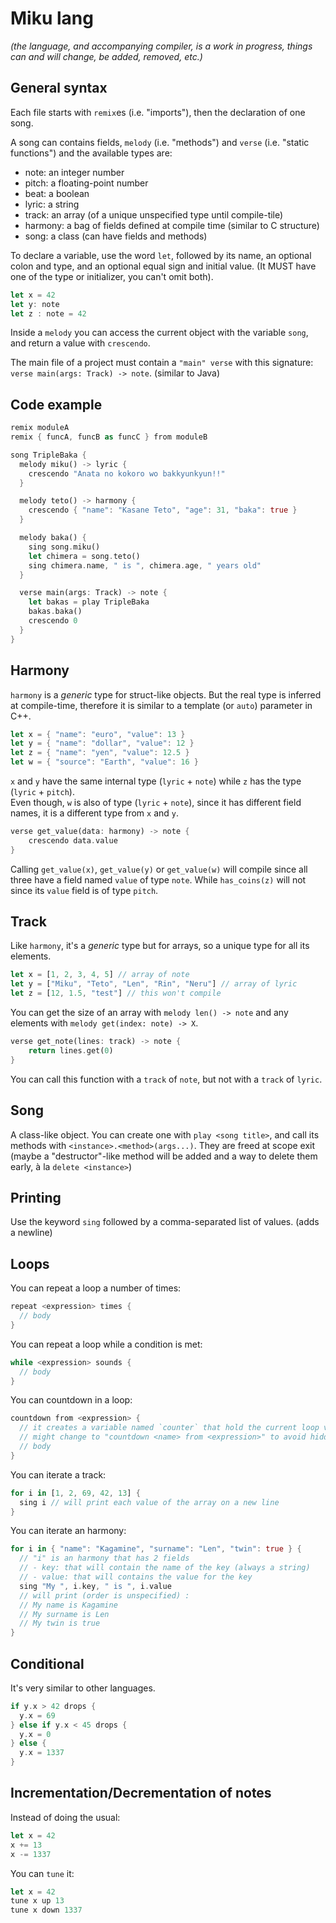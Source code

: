 # Miku lang

*(the language, and accompanying compiler, is a work in progress, things can and will change, be added, removed, etc.)*

## General syntax

Each file starts with `remix`es (i.e. "imports"), then the declaration of one song.

A song can contains fields, `melody` (i.e. "methods") and `verse` (i.e. "static functions") and the available types are:
- note: an integer number
- pitch: a floating-point number
- beat: a boolean
- lyric: a string
- track: an array (of a unique unspecified type until compile-tile)
- harmony: a bag of fields defined at compile time (similar to C structure)
- song: a class (can have fields and methods)

To declare a variable, use the word `let`, followed by its name, an optional colon and type, and an optional equal sign and initial value. (It MUST have one of the type or initializer, you can't omit both).
```rs
let x = 42
let y: note
let z : note = 42
```

Inside a `melody` you can access the current object with the variable `song`, and return a value with `crescendo`.

The main file of a project must contain a `"main" verse` with this signature: `verse main(args: Track) -> note`. (similar to Java)

## Code example

```rs
remix moduleA
remix { funcA, funcB as funcC } from moduleB

song TripleBaka {
  melody miku() -> lyric {
    crescendo "Anata no kokoro wo bakkyunkyun!!"
  }

  melody teto() -> harmony {
    crescendo { "name": "Kasane Teto", "age": 31, "baka": true }
  }

  melody baka() {
    sing song.miku()
    let chimera = song.teto()
    sing chimera.name, " is ", chimera.age, " years old"
  }

  verse main(args: Track) -> note {
    let bakas = play TripleBaka
    bakas.baka()
    crescendo 0
  }
}
```

## Harmony

`harmony` is a *generic* type for struct-like objects. But the real type is inferred at compile-time, therefore it is similar to a template (or `auto`) parameter in C++.

```rs
let x = { "name": "euro", "value": 13 }
let y = { "name": "dollar", "value": 12 }
let z = { "name": "yen", "value": 12.5 }
let w = { "source": "Earth", "value": 16 }
```

`x` and `y` have the same internal type (`lyric` + `note`) while `z` has the type (`lyric` + `pitch`). \
Even though, `w` is also of type (`lyric` + `note`), since it has different field names, it is a different type from `x` and `y`.

```rs
verse get_value(data: harmony) -> note {
    crescendo data.value
}
```
Calling `get_value(x)`, `get_value(y)` or `get_value(w)` will compile since all three have a field named `value` of type `note`. While `has_coins(z)` will not since its `value` field is of type `pitch`.

## Track

Like `harmony`, it's a *generic* type but for arrays, so a unique type for all its elements.

```rs
let x = [1, 2, 3, 4, 5] // array of note
let y = ["Miku", "Teto", "Len", "Rin", "Neru"] // array of lyric
let z = [12, 1.5, "test"] // this won't compile
```

You can get the size of an array with `melody len() -> note` and any elements with `melody get(index: note) -> X`.

```rs
verse get_note(lines: track) -> note {
    return lines.get(0)
}
```
You can call this function with a `track` of `note`, but not with a `track` of `lyric`.

## Song

A class-like object. You can create one with `play <song title>`, and call its methods with `<instance>.<method>(args...)`.
They are freed at scope exit (maybe a "destructor"-like method will be added and a way to delete them early, à la `delete <instance>`)

## Printing

Use the keyword `sing` followed by a comma-separated list of values. (adds a newline)

## Loops

You can repeat a loop a number of times:
```rs
repeat <expression> times {
  // body
}
```

You can repeat a loop while a condition is met:
```rs
while <expression> sounds {
  // body
}
```

You can countdown in a loop:
```rs
countdown from <expression> {
  // it creates a variable named `counter` that hold the current loop value
  // might change to "countdown <name> from <expression>" to avoid hidden variable
  // body
}
```

You can iterate a track:
```rs
for i in [1, 2, 69, 42, 13] {
  sing i // will print each value of the array on a new line
}
```

You can iterate an harmony:
```rs
for i in { "name": "Kagamine", "surname": "Len", "twin": true } {
  // "i" is an harmony that has 2 fields
  // - key: that will contain the name of the key (always a string)
  // - value: that will contains the value for the key
  sing "My ", i.key, " is ", i.value
  // will print (order is unspecified) :
  // My name is Kagamine
  // My surname is Len
  // My twin is true
}
```

## Conditional

It's very similar to other languages.

```rs
if y.x > 42 drops {
  y.x = 69
} else if y.x < 45 drops {
  y.x = 0
} else {
  y.x = 1337
}
```

## Incrementation/Decrementation of notes

Instead of doing the usual:
```rs
let x = 42
x += 13
x -= 1337
```
You can `tune` it:
```rs
let x = 42
tune x up 13
tune x down 1337
```
